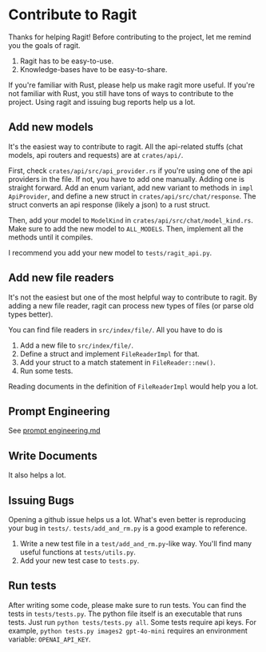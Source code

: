 # Contribute to Ragit

Thanks for helping Ragit! Before contributing to the project, let me remind you the goals of ragit.

1. Ragit has to be easy-to-use.
2. Knowledge-bases have to be easy-to-share.

If you're familiar with Rust, please help us make ragit more useful. If you're not familiar with Rust, you still have tons of ways to contribute to the project. Using ragit and issuing bug reports help us a lot.

## Add new models

It's the easiest way to contribute to ragit. All the api-related stuffs (chat models, api routers and requests) are at `crates/api/`.

First, check `crates/api/src/api_provider.rs` if you're using one of the api providers in the file. If not, you have to add one manually. Adding one is straight forward. Add an enum variant, add new variant to methods in `impl ApiProvider`, and define a new struct in `crates/api/src/chat/response`. The struct converts an api response (likely a json) to a rust struct.

Then, add your model to `ModelKind` in `crates/api/src/chat/model_kind.rs`. Make sure to add the new model to `ALL_MODELS`. Then, implement all the methods until it compiles.

I recommend you add your new model to `tests/ragit_api.py`.

## Add new file readers

It's not the easiest but one of the most helpful way to contribute to ragit. By adding a new file reader, ragit can process new types of files (or parse old types better).

You can find file readers in `src/index/file/`. All you have to do is

1. Add a new file to `src/index/file/`.
2. Define a struct and implement `FileReaderImpl` for that.
3. Add your struct to a match statement in `FileReader::new()`.
4. Run some tests.

Reading documents in the definition of `FileReaderImpl` would help you a lot.

## Prompt Engineering

See [prompt engineering.md](./prompt_engineering.md)

## Write Documents

It also helps a lot.

## Issuing Bugs

Opening a github issue helps us a lot. What's even better is reproducing your bug in `tests/`. `tests/add_and_rm.py` is a good example to reference.

1. Write a new test file in a `test/add_and_rm.py`-like way. You'll find many useful functions at `tests/utils.py`.
2. Add your new test case to `tests.py`.

## Run tests

After writing some code, please make sure to run tests. You can find the tests in `tests/tests.py`. The python file itself is an executable that runs tests. Just run `python tests/tests.py all`. Some tests require api keys. For example, `python tests.py images2 gpt-4o-mini` requires an environment variable: `OPENAI_API_KEY`.
